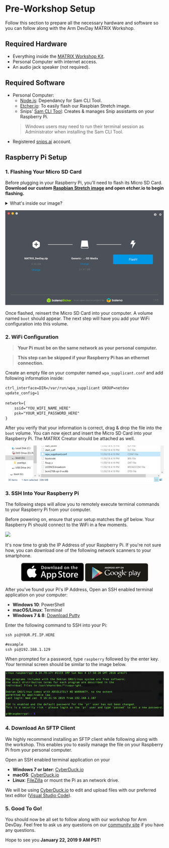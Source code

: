# Pre-Workshop Setup
Follow this section to prepare all the necessary hardware and software so you can follow along with the Arm DevDay MATRIX Workshop.

## Required Hardware
- Everything inside the [MATRIX Workshop Kit](https://events.hackster.io/armdevday#page-block-00wo26qig3709lbmb85p63whfr).
- Personal Computer with internet access.
- An audio jack speaker (not required).

## Required Software
- Personal Computer:
  - [Node.js](https://nodejs.org/en/): Dependancy for Sam CLI Tool.
  - [Etcher.io](https://www.balena.io/etcher/): To easily flash our Raspbian Stretch image.
  - Snips' [Sam CLI Tool](https://snips.gitbook.io/getting-started/installation): Creates & manages Snip assistants on your Raspberry Pi.
  > Windows users may need to run their terminal session as Administrator when installing the Sam CLI Tool.
- Registered [snips.ai](https://snips.ai/) account.

## Raspberry Pi Setup

### 1. Flashing Your Micro SD Card
Before plugging in your Raspberry Pi, you'll need to flash its Micro SD Card. **Download our custom [Raspbian Stretch image](https://drive.google.com/file/d/1BwfOPoX1OVgYHEb_pGjwIlSGQ_Sg8kxL/view) and open etcher.io to begin flashing.**

<details>
<summary>
What's inside our image?
</summary>

Aside from the following dependancies, our image is a slimmed down Raspbian Stretch (Desktop). These dependancies are listed here, if you wish to replicate this in another setup.
- [MATRIX Core](https://matrix-io.github.io/matrix-documentation/matrix-core/getting-started/core-installation/)
- [MATRIX Kernel Modules](https://matrix-io.github.io/matrix-documentation/matrix-creator/resources/microphone/#usage)
- [Snips](https://www.hackster.io/matrix-labs/matrix-voice-and-matrix-creator-running-snips-ai-b48344)
</details>

![](images/etcher_flashing.png)

Once flashed, reinsert the Micro SD Card into your computer. A volume named `boot` should appear. The next step will have you add your WiFi configuration into this volume.

### 2. WiFi Configuration
>**Your Pi must be on the same network as your personal computer.**

>**This step can be skipped if your Raspberry Pi has an ethernet connection.**

Create an empty file on your computer named `wpa_supplicant.conf` and add following information inside:
```
ctrl_interface=DIR=/var/run/wpa_supplicant GROUP=netdev
update_config=1

network={
    ssid="YOU_WIFI_NAME_HERE"
    psk="YOUR_WIFI_PASSWORD_HERE"
}
```

After you verify that your information is correct, drag & drop the file into the `boot` volume. You can now eject and insert the Micro SD Card into your Raspberry Pi. The MATRIX Creator should be attached as well.

![](images/boot_volume.png)


### 3. SSH Into Your Raspberry Pi
The following steps will allow you to remotely execute terminal commands to your Raspberry Pi from your computer.

Before powering on, ensure that your setup matches the gif below. Your Raspberry Pi should connect to the WiFi in a few moments. 

![](images/device_setup.gif)

It's now time to grab the IP Address of your Raspberry Pi. If you're not sure how, you can download one of the following network scanners to your smartphone.

<div align="center">
<a href="https://itunes.apple.com/us/app/inet-network-scanner/id340793353?mt=8"><img width="200" src="images/ios_logo.png"/></a>
<a href="https://play.google.com/store/apps/details?id=com.overlook.android.fing&hl=en"><img width="200" src="images/google_play_logo.png"/></a>
</div>

After you've found your Pi's IP Address, Open an SSH enabled terminal application on your computer:
- **Windows 10**: PowerShell
- **macOS/Linux**: Terminal
- **Windows 7 & 8**: [Download Putty](https://www.putty.org/)

Enter the following command to SSH into your Pi:
```
ssh pi@YOUR.PI.IP.HERE
```
```
#example
ssh pi@192.168.1.129
```

When prompted for a password, type `raspberry` followed by the enter key. Your terminal screen should be similar to the image below.

<img width=700 src="images/pi_login_screen.png" />

### 4. Download An SFTP Client
We highly recommend installing an SFTP client while following along with the workshop. This enables you to easily manage the file on your Raspberry Pi from your personal computer.

Open an SSH enabled terminal application on your 
- **Windows 7 or later**: [CyberDuck.io](https://cyberduck.io/)
- **macOS**: [CyberDuck.io](https://cyberduck.io/)
- **Linux**: [FileZilla](https://filezilla-project.org/) or mount the Pi as an network drive.

We will be using [CyberDuck.io](https://cyberduck.io/) to edit and upload files with our preferred text editor ([Visual Studio Code](https://code.visualstudio.com/)).

### 5. Good To Go!
You should now be all set to follow along with our workshop for Arm DevDay. Feel free to ask us any questions on our [community site](https://community.matrix.one/) if you have any questions.

Hope to see you **January 22, 2019 9 AM PST**!
